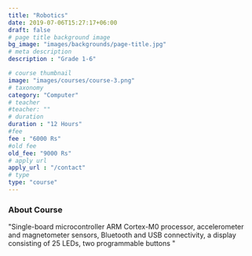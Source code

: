 ```yaml
---
title: "Robotics"
date: 2019-07-06T15:27:17+06:00
draft: false
# page title background image
bg_image: "images/backgrounds/page-title.jpg"
# meta description
description : "Grade 1-6"

# course thumbnail
image: "images/courses/course-3.png"
# taxonomy
category: "Computer"
# teacher
#teacher: ""
# duration
duration : "12 Hours"
#fee
fee : "6000 Rs"
#old fee
old_fee: "9000 Rs"
# apply url
apply_url : "/contact"
# type
type: "course"
---
```



### About Course

"Single-board microcontroller
ARM Cortex-M0 processor, accelerometer and magnetometer sensors, Bluetooth and USB connectivity, a display consisting of 25 LEDs, two programmable buttons
"
 
</p>




